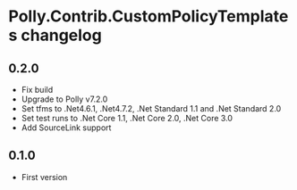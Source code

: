 # Polly.Contrib.CustomPolicyTemplates changelog

## 0.2.0
- Fix build
- Upgrade to Polly v7.2.0
- Set tfms to .Net4.6.1, .Net4.7.2, .Net Standard 1.1 and .Net Standard 2.0
- Set test runs to .Net Core 1.1, .Net Core 2.0, .Net Core 3.0
- Add SourceLink support

## 0.1.0
- First version
